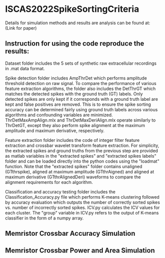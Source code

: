 # ISCAS2022SpikeSortingCriteria

Details for simulation methods and results are analysis can be found at: (Link for paper)

## Instruction for using the code reproduce the results:

Dataset folder includes the 5 sets of synthetic raw extracellular recordings in .mat data format. 

Spike detection folder includes AmpThrDet which performs amplitude threshold detection on raw signal. To compare the performance of various feature extraction algorithms, the folder also includes the DetThrGT which matches the detected spikes with the ground truth (GT) labels. Only detected spikes are only kept if it corresponds with a ground truth label are kept and false positives are removed. This is to ensure the spike sorting accuracy can be determined fairly using ground truth labels across various algorithms and confounding variables are minimized. ThrDetMaxAmpAlign.mlx and ThrDetMaxDeriAlign.mlx operate similarly to ThrDetGT, except they also perform spike alignment at the maximum amplitude and maximum derivative, respectively.

Feature extraction folder includes the code of integer filter feature extraction and crossbar wavelet transform feature extraction. For simplicity, the extracted spikes and ground truths from the previous step are provided as matlab variables in the "extracted spikes" and "extracted spikes labels" folder and can be loaded directly into the python codes using the "loadmat" function. Note that the "extracted spikes" folder contains unaligned (GTthrspike), aligned at maximum amplitude (GTthrAigned) and aligned at maximum derivative (GTthrAlignedDeri) waveforms to compare the alignment requirements for each algorithm.  

Classification and accuracy testing folder includes the Classification_Accuracy.py file which performs K-means clustering followed by accuracy evaluation which outputs the number of correctly sorted spikes vs. number of incorrectly sorted spikes. ICV.py calculates the ICV values for each cluster. The "group" variable in ICV.py refers to the output of K-means classifier in the form of a numpy array. 


## Memristor Crossbar Accuracy Simulation 


## Memristor Crossbar Power and Area Simulation

